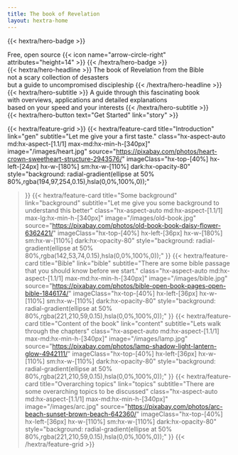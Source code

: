```yaml
---
title: The book of Revelation
layout: hextra-home
---
```


{{< hextra/hero-badge >}}
  <div class="hx-w-2 hx-h-2 hx-rounded-full hx-bg-primary-400"></div>
  <span>Free, open source</span>
  {{< icon name="arrow-circle-right" attributes="height=14" >}}
{{< /hextra/hero-badge >}}

<div class="hx-mt-6 hx-mb-6">
{{< hextra/hero-headline >}}
  The book of Revelation from the Bible&nbsp;<br class="sm:hx-block hx-hidden" />not a scary collection of desasters &nbsp;<br class="sm:hx-block hx-hidden" />but a guide to uncompromised discipleship
{{< /hextra/hero-headline >}}
</div>

<div class="hx-mb-12">
{{< hextra/hero-subtitle >}}
  A guide through this fascinating book&nbsp;<br class="sm:hx-block hx-hidden" />with overviews, applications and detailed explanations&nbsp;<br class="sm:hx-block hx-hidden" />
  based on your speed and your interests
{{< /hextra/hero-subtitle >}}
</div>

<div class="hx-mb-6">
{{< hextra/hero-button text="Get Started" link="story" >}}
</div>

<div class="hx-mt-6"></div>

{{< hextra/feature-grid >}}
  {{< hextra/feature-card
    title="Introduction"
    link="gen"
    subtitle="Let me give your a first taste."
    class="hx-aspect-auto md:hx-aspect-[1.1/1] max-md:hx-min-h-[340px]"
    image="/images/heart.jpg"
    source="https://pixabay.com/photos/heart-crown-sweetheart-structure-2943576/"
    imageClass="hx-top-[40%] hx-left-[24px] hx-w-[180%] sm:hx-w-[110%] dark:hx-opacity-80"
    style="background: radial-gradient(ellipse at 50% 80%,rgba(194,97,254,0.15),hsla(0,0%,100%,0));"
  >}}
  {{< hextra/feature-card
    title="Some background"
    link="background"
    subtitle="Let me give you some background to understand this better"
    class="hx-aspect-auto md:hx-aspect-[1.1/1] max-lg:hx-min-h-[340px]"
    image="/images/old-book.jpg"
    source="https://pixabay.com/photos/old-book-book-daisy-flower-6362421/"
    imageClass="hx-top-[40%] hx-left-[36px] hx-w-[180%] sm:hx-w-[110%] dark:hx-opacity-80"
    style="background: radial-gradient(ellipse at 50% 80%,rgba(142,53,74,0.15),hsla(0,0%,100%,0));"
  >}}
  {{< hextra/feature-card
    title="Bible"
    link="bible"
    subtitle="There are some bible passage that you should know before we start."
    class="hx-aspect-auto md:hx-aspect-[1.1/1] max-md:hx-min-h-[340px]"
    image="/images/bible.jpg"
    source="https://pixabay.com/photos/bible-open-book-pages-open-bible-1846174/"
    imageClass="hx-top-[40%] hx-left-[36px] hx-w-[110%] sm:hx-w-[110%] dark:hx-opacity-80"
    style="background: radial-gradient(ellipse at 50% 80%,rgba(221,210,59,0.15),hsla(0,0%,100%,0));"
  >}}
  {{< hextra/feature-card
    title="Content of the book"
    link="content"
    subtitle="Lets walk through the chapters"
    class="hx-aspect-auto md:hx-aspect-[1.1/1] max-md:hx-min-h-[340px]"
    image="/images/lamp.jpg"
    source="https://pixabay.com/photos/lamp-shadow-light-lantern-glow-4942111/"
    imageClass="hx-top-[40%] hx-left-[36px] hx-w-[110%] sm:hx-w-[110%] dark:hx-opacity-80"
    style="background: radial-gradient(ellipse at 50% 80%,rgba(221,210,59,0.15),hsla(0,0%,100%,0));"
  >}}
  {{< hextra/feature-card
    title="Overarching topics"
    link="topics"
    subtitle="There are some overarching topics to be discussed"
    class="hx-aspect-auto md:hx-aspect-[1.1/1] max-md:hx-min-h-[340px]"
    image="/images/arc.jpg"
    source="https://pixabay.com/photos/arc-beach-sunset-brown-beach-642360/"
    imageClass="hx-top-[40%] hx-left-[36px] hx-w-[110%] sm:hx-w-[110%] dark:hx-opacity-80"
    style="background: radial-gradient(ellipse at 50% 80%,rgba(221,210,59,0.15),hsla(0,0%,100%,0));"
  >}}
{{< /hextra/feature-grid >}}
